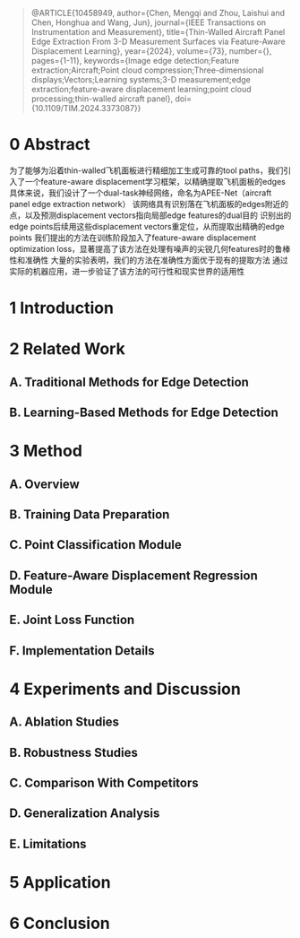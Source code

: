 > @ARTICLE{10458949,
  author={Chen, Mengqi and Zhou, Laishui and Chen, Honghua and Wang, Jun},
  journal={IEEE Transactions on Instrumentation and Measurement}, 
  title={Thin-Walled Aircraft Panel Edge Extraction From 3-D Measurement Surfaces via Feature-Aware Displacement Learning}, 
  year={2024},
  volume={73},
  number={},
  pages={1-11},
  keywords={Image edge detection;Feature extraction;Aircraft;Point cloud compression;Three-dimensional displays;Vectors;Learning systems;3-D measurement;edge extraction;feature-aware displacement learning;point cloud processing;thin-walled aircraft panel},
  doi={10.1109/TIM.2024.3373087}}
# 0 Abstract
为了能够为沿着thin-walled飞机面板进行精细加工生成可靠的tool paths，我们引入了一个feature-aware displacement学习框架，以精确提取飞机面板的edges
具体来说，我们设计了一个dual-task神经网络，命名为APEE-Net（aircraft panel edge extraction network）
该网络具有识别落在飞机面板的edges附近的点，以及预测displacement vectors指向局部edge features的dual目的
识别出的edge points后续用这些displacement vectors重定位，从而提取出精确的edge points
我们提出的方法在训练阶段加入了feature-aware displacement optimization loss，显著提高了该方法在处理有噪声的尖锐几何features时的鲁棒性和准确性
大量的实验表明，我们的方法在准确性方面优于现有的提取方法
通过实际的机器应用，进一步验证了该方法的可行性和现实世界的适用性
# 1 Introduction
# 2 Related Work
## A. Traditional Methods for Edge Detection
## B. Learning-Based Methods for Edge Detection
# 3 Method
## A. Overview
## B. Training Data Preparation
## C. Point Classification Module
## D. Feature-Aware Displacement Regression Module
## E. Joint Loss Function
## F. Implementation Details
# 4 Experiments and Discussion
## A. Ablation Studies
## B. Robustness Studies
## C. Comparison With Competitors
## D. Generalization Analysis
## E. Limitations
# 5 Application
# 6 Conclusion